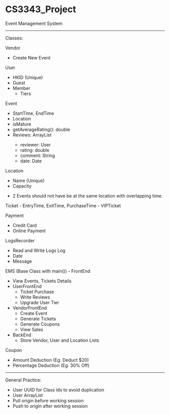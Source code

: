 # CS3343_Project

Event Management System

-------------------------------------------------------

Classes:

Vendor
- Create New Event

User
- HKID (Unique)
- Guest
- Member
	- Tiers

Event
- StartTime, EndTime
- Location
- isMature
- getAverageRating(): double
- Reviews: ArrayList<Review>
	- reviewer: User
	- rating: double
	- comment: String
	- date: Date

Location
- Name (Unique)
- Capacity
* 2 Events should not have be at the same location with overlapping time.
	
Ticket
	- EntryTime, ExitTime, PurchaseTime
	- VIPTicket

Payment
- Credit Card
- Online Payment

LogsRecorder
- Read and Write Logs
Log
- Date
- Message

EMS (Base Class with main())
	- FrontEnd
- View Events, Tickets Details
- UserFrontEnd
	- Ticket Purchase
	- Write Reviews
	- Upgrade User Tier
- VendorFrontEnd
	- Create Event
	- Generate Tickets
	- Generate Coupons
	- View Sales
- BackEnd
	- Store Vendor, User and Location Lists
	
Coupon
- Amount Deduction (Eg. Deduct $20)
- Percentage Deduction (Eg. 30% Off)

-------------------------------------------------------

General Practice:

- User UUID for Class ids to avoid duplication
- User ArrayList<T>
- Pull origin before working session
- Push to origin after working session
